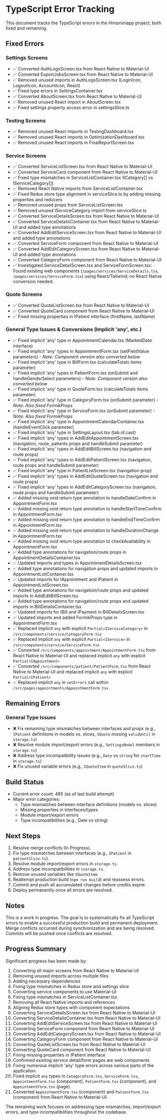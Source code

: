 # TypeScript Error Tracking

This document tracks the TypeScript errors in the Hmsminiapp project, both fixed and remaining.

## Fixed Errors

### Settings Screens
- ✅ Converted AuthLogsScreen.tsx from React Native to Material-UI
- ✅ Converted ExportJobsScreen.tsx from React Native to Material-UI
- ✅ Removed unused imports in AuthLogsScreen.tsx (LoginIcon, LogoutIcon, AccountIcon, React)
- ✅ Fixed type errors in SettingsContainer.tsx
- ✅ Converted AboutScreen.tsx from React Native to Material-UI
- ✅ Removed unused React import in AboutScreen.tsx
- ✅ Fixed settings property access error in settingsSlice.ts

### Testing Screens
- ✅ Removed unused React imports in TestingDashboard.tsx
- ✅ Removed unused React imports in OptimizationDashboard.tsx
- ✅ Removed unused React imports in FinalReportScreen.tsx

### Service Screens
- ✅ Converted ServiceListScreen.tsx from React Native to Material-UI
- ✅ Converted ServiceCard component from React Native to Material-UI
- ✅ Fixed type mismatches in ServiceListContainer.tsx (ICategory[] vs IServiceCategory[])
- ✅ Removed React Native imports from ServiceListContainer.tsx
- ✅ Fixed Redux store type alignment in serviceSlice.ts by adding missing properties and reducers
- ✅ Removed unused props from ServiceListScreen.tsx
- ✅ Removed unused IServiceCategory import from serviceSlice.ts
- ✅ Converted ServiceDetailsScreen.tsx from React Native to Material-UI
- ✅ Converted ServiceDetailsContainer.tsx from React Native to Material-UI and added type annotations
- ✅ Converted AddEditServiceScreen.tsx from React Native to Material-UI and added type annotations
- ✅ Converted ServiceForm component from React Native to Material-UI
- ✅ Converted AddEditCategoryScreen.tsx from React Native to Material-UI and added type annotations
- ✅ Converted CategoryForm component from React Native to Material-UI
- ✅ Investigated ServiceDetailScreen.tsx and ServiceFormScreen.tsx: Found existing web components (`/pages/services/ServiceDetails.tsx`, `/pages/services/ServiceForm.tsx`) using React/Tailwind; no React Native conversion needed.

### Quote Screens
- ✅ Converted QuoteListScreen.tsx from React Native to Material-UI
- ✅ Converted QuoteCard component from React Native to Material-UI
- ✅ Fixed missing properties in IPatient interface (firstName, lastName)

### General Type Issues & Conversions (Implicit 'any', etc.)
- ✅ Fixed implicit 'any' type in AppointmentCalendar.tsx (MarkedDate interface)
- ✅ Fixed implicit 'any' types in AppointmentForm.tsx (setFieldValue parameters) - *Note: Component version also converted below*
- ✅ Fixed implicit 'any' type in BillForm.tsx (calculateTotals items parameter)
- ✅ Fixed implicit 'any' types in PatientForm.tsx (onSubmit and handleGenderSelect parameters) - *Note: Component version also converted below*
- ✅ Fixed implicit 'any' type in QuoteForm.tsx (calculateTotals items parameter)
- ✅ Fixed implicit 'any' type in CategoryForm.tsx (onSubmit parameter) - *Note: Also fixed FormikProps<any>*
- ✅ Fixed implicit 'any' type in ServiceForm.tsx (onSubmit parameter) - *Note: Also fixed FormikProps<any>*
- ✅ Fixed implicit 'any' type in AppointmentCalendarContainer.tsx (handleEventClick parameter)
- ✅ Fixed implicit 'any' type in SettingsLayout.tsx (tab.id cast)
- ✅ Fixed implicit 'any' types in AddEditAppointmentScreen.tsx (navigation, route, patients props and handleSubmit parameter)
- ✅ Fixed implicit 'any' types in AddEditBillScreen.tsx (navigation and route props)
- ✅ Fixed implicit 'any' types in AddEditPatientScreen.tsx (navigation, route props and handleSubmit parameter)
- ✅ Fixed implicit 'any' type in PatientListScreen.tsx (navigation prop)
- ✅ Fixed implicit 'any' types in AddEditQuoteScreen.tsx (navigation and route props)
- ✅ Fixed implicit 'any' types in AddEditCategoryScreen.tsx (navigation, route props and handleSubmit parameter)
- ✅ Added missing void return type annotation to handleDateConfirm in AppointmentForm.tsx
- ✅ Added missing void return type annotation to handleStartTimeConfirm in AppointmentForm.tsx
- ✅ Added missing void return type annotation to handleEndTimeConfirm in AppointmentForm.tsx
- ✅ Added missing void return type annotation to handleDurationChange in AppointmentForm.tsx
- ✅ Added missing void return type annotation to checkAvailability in AppointmentForm.tsx
- ✅ Added type annotations for navigation/route props in AppointmentDetailsContainer.tsx
- ✅ Updated imports and types in AppointmentDetailsScreen.tsx
- ✅ Added type annotations for navigation props and updated imports in AppointmentListContainer.tsx
- ✅ Updated imports for IAppointment and IPatient in AppointmentListScreen.tsx
- ✅ Added type annotations for navigation/route props and updated imports in AddEditBillScreen.tsx
- ✅ Added type annotations for navigation/route props and updated imports in BillDetailsContainer.tsx
- ✅ Updated imports for IBill and IPayment in BillDetailsScreen.tsx
- ✅ Updated imports and added FormikProps type in AppointmentForm.tsx
- ✅ Replaced implicit `any` with explicit `Partial<IServiceCategory>` in `/src/components/service/CategoryForm.tsx`
- ✅ Replaced implicit `any` with explicit `Partial<IService>` in `/src/components/service/ServiceForm.tsx`
- ✅ Converted `/src/components/appointment/AppointmentForm.tsx` from React Native to Material-UI and replaced implicit `any` with explicit `Partial<IAppointment>`
- ✅ Converted `/src/components/patient/PatientForm.tsx` from React Native to Material-UI and replaced implicit `any` with explicit `Partial<IPatient>`
- ✅ Replaced implicit `any` in `setErrors` call within `/src/pages/appointments/AppointmentForm.tsx`

## Remaining Errors

### General Type Issues
- ❌ Fix remaining type mismatches between interfaces and props (e.g., `IPatient` definitions in models vs. slices, `IQuote` missing `validUntil` in `storage.ts`)
- ❌ Resolve module import/export errors (e.g., `SettingsModel` members in `storage.ts`)
- ❌ Address type incompatibility issues (e.g., `Date` vs `string` for `startTime` in `storage.ts`)
- ❌ Fix unused variable errors (e.g., `IQuoteItem` in `quoteSlice.ts`)

## Build Status
- Current error count: 485 (as of last build attempt)
- Major error categories:
  - Type mismatches between interface definitions (models vs. slices)
  - Missing properties in interfaces/types
  - Module import/export errors
  - Type incompatibilities (e.g., Date vs string)

## Next Steps
1. Resolve merge conflicts (In Progress).
2. Fix type mismatches between interfaces (e.g., `IPatient` in `patientSlice.ts`).
3. Resolve module import/export errors in `storage.ts`.
4. Address type incompatibilities in `storage.ts`.
5. Remove unused variables like `IQuoteItem`.
6. Reattempt production build (`npm run build`) and reassess errors.
7. Commit and push all accumulated changes before credits expire.
8. Deploy permanently once all errors are resolved.

## Notes
This is a work in progress. The goal is to systematically fix all TypeScript errors to enable a successful production build and permanent deployment. Merge conflicts occurred during synchronization and are being resolved. Commits will be pushed once conflicts are resolved.

## Progress Summary
Significant progress has been made by:
1. Converting all major screens from React Native to Material-UI
2. Removing unused imports across multiple files
3. Adding necessary dependencies
4. Fixing type mismatches in Redux store and settings slice
5. Converting service components to use Material-UI
6. Fixing type mismatches in ServiceListContainer.tsx
7. Removing all React Native imports and references
8. Aligning Redux store types with component expectations
9. Converting ServiceDetailsScreen.tsx from React Native to Material-UI
10. Converting ServiceDetailsContainer.tsx from React Native to Material-UI
11. Converting AddEditServiceScreen.tsx from React Native to Material-UI
12. Converting ServiceForm component from React Native to Material-UI
13. Converting AddEditCategoryScreen.tsx from React Native to Material-UI
14. Converting CategoryForm component from React Native to Material-UI
15. Converting QuoteListScreen.tsx from React Native to Material-UI
16. Converting QuoteCard component from React Native to Material-UI
17. Fixing missing properties in IPatient interface
18. Confirmed existing service detail/form pages are web components
19. Fixing numerous implicit 'any' type errors across various parts of the application.
20. Fixed implicit `any` types in `CategoryForm.tsx`, `ServiceForm.tsx`, `AppointmentForm.tsx` (component), `PatientForm.tsx` (component), and `AppointmentForm.tsx` (page).
21. Converted `AppointmentForm.tsx` (component) and `PatientForm.tsx` (component) from React Native to Material-UI.

The remaining work focuses on addressing type mismatches, import/export errors, and type incompatibilities throughout the codebase.

